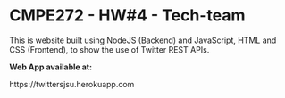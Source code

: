 # CMPE272 - HW#4 - Tech-team

This is website built using NodeJS (Backend) and JavaScript, HTML and CSS (Frontend), to show the use of
Twitter REST APIs. 

<p><strong>Web App available at:</strong></p>
<p>https://twittersjsu.herokuapp.com</p>
